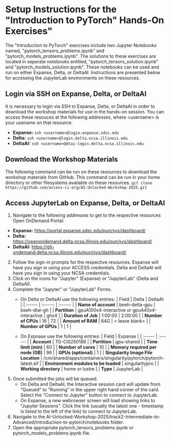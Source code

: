 # Setup Instructions for the "Introduction to PyTorch" Hands-On Exercises" #
The "Introduction to PyTorch" exercises include two Jupyter Notebooks named, "pytorch_tensors_problems.ipynb" and "pytorch_models_problems.ipynb".  The solutions to these exercises are located in seperate notebooks entitled, "pytorch_tensors_solution.ipynb" and "pytorch_models_solution.ipynb".  These notebooks can be used and run on either Expanse, Delta, or DeltaAI.  Instructions are presented below for accessing the JupyterLab environments on these resources.

## Login via SSH on Expanse, Delta, or DeltaAI ##
It is necessary to login via SSH to Expanse, Delta, or DeltaAI in order to download the workshop materials for use in the hands-on session.  You can access these resouces at the following addresses, where \<username\> is your usename on that resource:

- **Expanse:** `ssh <username>@login.expanse.sdsc.edu`		
- **Delta:** `ssh <username>@login.delta.ncsa.illinois.edu`
- **DeltaAI:** `ssh <username>@dtai-login.delta.ncsa.illinois.edu`

## Download the Workshop Materials ##
The following command can be run on these resources to download the workshop materials from GitHub.  This command can be run in your home directory or other filesystems available on these resources.
`git clone https://github.com/access-ci-org/AI-Unlocked-Workshop-2025.git`

## Access JupyterLab on Expanse, Delta, or DeltaAI ##
1. Navigate to the following addresses to get to the respective resources Open OnDemand Portal:

- **Expanse:**  https://portal.expanse.sdsc.edu/pun/sys/dashboard/ 
- **Delta:**  https://openondemand.delta.ncsa.illinois.edu/pun/sys/dashboard/ 
- **DeltaAI:**  https://gh-ondemand.delta.ncsa.illinois.edu/pun/sys/dashboard/

2. Follow the sign-in prompts for the respective resources.  Expanse will have you sign in using your ACCESS credentials.  Delta and DeltaAI will have you sign in using your NCSA credentials.
3. Click on the icons for "Jupyter" (Expanse) or "JupyterLab" (Delta and DeltaAI).
4. Complete the "Jupyter" or "JupyterLab" Forms.
   - On Delta or DeltaAI use the following entries:
     | Field | Delta | DeltaAI |
     | :----- | :-----: | :-----: |
     | **Name of account** | beeh-delta-gpu | beeh-dtai-gh |
     | **Partition** | gpuA100x4-interactive or gpuA40x4-interactive | ghx4 |
     | **Duration of Job** | 1:00:00 | 2:00:00 |
     | **Number of CPUs** | 16 | 72 |
     | **Amount of RAM** | 64G | < leave blank> |
     | **Number of GPUs** | 1 | 1 |
     
   - On Expnase use the following entries:
     | Field | Expanse |
     | :----- | :-----: | 
     | **Account** | TG-CIS250186 |
     | **Partition** | gpu-shared |
     | **Time limit (min)** | 60 |
     | **Number of cores** | 10 |
     | **Memory required per node (GB)** | 96 |
     | **GPUs (optional)** | 1 |
     | **Singularity Image File Location** | /cm/shared/apps/containers/singularity/pytorch/pytorch-latest.sif |
     | **Environment modules to be loaded** | singularitypro |
     | **Working directory** | home or lustre |
     | **Type** | JupyterLab |
  5. Once submitted the jobs will be queued.
     - On Delta and DeltaAI, the Interactive session card will update from "Queued" to "Running" in the upper right hand corner of the card.  Select the "Connect to Jupyter" button to connect to JupyterLab.
     - On Expanse, a new webrowser screen will load showing links to "Jupyter Sessions".  Click the link (usually the latest one - timestamp is listed to the left of the link) to connect to JupyterLab.
  6. Navigate to the AI-Unlocked-Workshop-2025/track2-Intermediate-to-Advanced/introduction-to-pytorch/notebooks folder.
  7. Open the appropriate pytorch_tensors_problems.ipynb or pytorch_models_problems.ipynb file.
   
     
